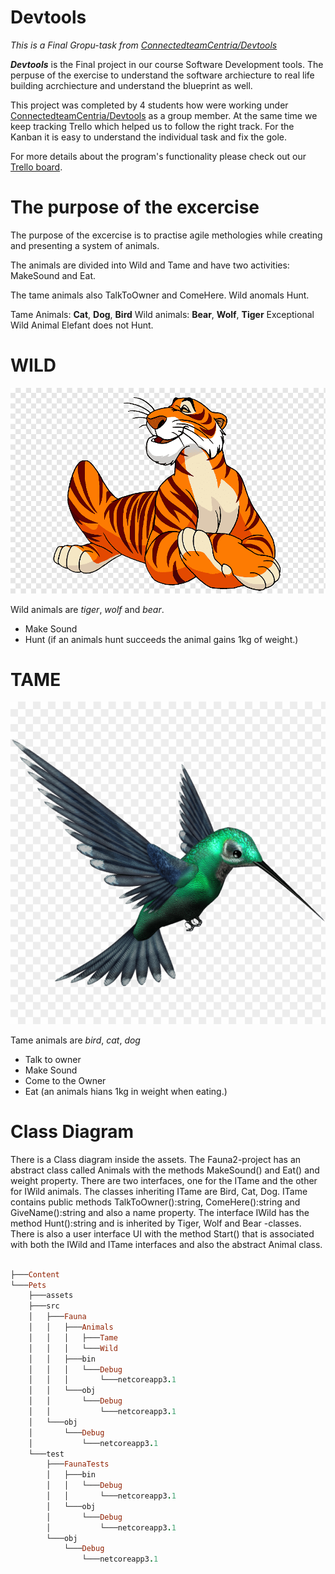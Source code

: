 # Devtools
*This is a Final Gropu-task from [ConnectedteamCentria/Devtools](https://github.com/connectedteamCentria/devtools)*

***Devtools*** is the Final project in our course Software Development tools. The perpuse of the exercise to understand the software archiecture to real life building acrchiecture and understand the blueprint as well.  

This project was completed by 4 students how were working under [ConnectedteamCentria/Devtools](https://github.com/connectedteamCentria/devtools) as a group member. At the same time we keep tracking Trello which helped us to follow the right track. For the Kanban it is easy to understand the individual task and fix the gole.  

For more details about the program's functionality please check out our [Trello board](https://trello.com/b/GdmwY8LR/connectedteam).


# The purpose of the excercise

The purpose of the excercise is to practise agile methologies while creating and presenting a system of animals.

The animals are divided into Wild and Tame and have two activities: MakeSound and Eat.

The tame animals also TalkToOwner and ComeHere. Wild anomals Hunt.

Tame Animals: **Cat**, **Dog**, **Bird** Wild animals: **Bear**, **Wolf**, **Tiger** Exceptional Wild Animal Elefant does not Hunt.


# WILD
![Tiger](https://github.com/connectedteamCentria/devtools/blob/master/Content/tiger.png)

Wild animals are *tiger*, *wolf* and *bear*.

- Make Sound
- Hunt (if an animals hunt succeeds the animal gains 1kg of weight.)


# TAME
![Bird](https://github.com/connectedteamCentria/devtools/blob/master/Content/bird.png)

Tame animals are *bird*, *cat*, *dog* 

- Talk to owner
- Make Sound
- Come to the Owner
- Eat (an animals hians 1kg in weight when eating.)


# Class Diagram

There is a Class diagram inside the assets. The Fauna2-project has an abstract class called Animals with the methods MakeSound() and Eat() and weight property. There are two interfaces, one for the ITame and the other for IWild animals. The classes inheriting ITame are Bird, Cat, Dog. ITame contains public methods TalkToOwner():string, ComeHere():string and GiveName():string and also a name property. The interface IWild has the method Hunt():string and is inherited by Tiger, Wolf and Bear -classes. There is also a user interface UI with the method Start() that is associated with both the IWild and ITame interfaces and also the abstract Animal class.

```ruby

├───Content
└───Pets
    ├───assets
    ├───src
    │   ├───Fauna
    │   │   ├───Animals
    │   │   │   ├───Tame
    │   │   │   └───Wild
    │   │   ├───bin
    │   │   │   └───Debug
    │   │   │       └───netcoreapp3.1
    │   │   └───obj
    │   │       └───Debug
    │   │           └───netcoreapp3.1
    │   └───obj
    │       └───Debug
    │           └───netcoreapp3.1
    └───test
        ├───FaunaTests
        │   ├───bin
        │   │   └───Debug
        │   │       └───netcoreapp3.1
        │   └───obj
        │       └───Debug
        │           └───netcoreapp3.1
        └───obj
            └───Debug
                └───netcoreapp3.1
```



